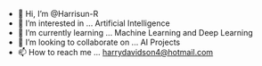 - 👋 Hi, I’m @Harrisun-R
- 👀 I’m interested in ... Artificial Intelligence
- 🌱 I’m currently learning ... Machine Learning and Deep Learning
- 💞️ I’m looking to collaborate on ... AI Projects
- 📫 How to reach me ... harrydavidson4@hotmail.com

<!---
Harrisun-R/Harrisun-R is a ✨ special ✨ repository because its `README.md` (this file) appears on your GitHub profile.
You can click the Preview link to take a look at your changes.
--->
